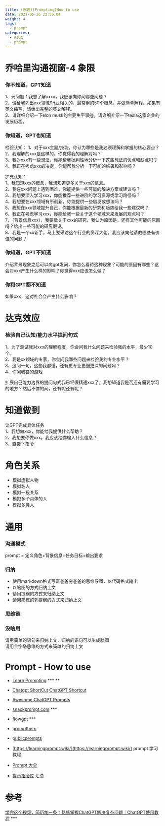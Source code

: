 ```yaml
---
title: (原理)[Prompting]How to use
date: 2021-05-26 22:50:04
weight: 4
tags:
  - prompt
categories:
  - AIGC
  - prompt
---
```


<p></p>
<!-- more -->


# 乔哈里沟通视窗-4 象限
### 你不知道，GPT知道
1、元问题：我想了解xxxx，我应该向你问哪些问题？  
2、请给我列出xxx领域/行业相关的，最常用的50个概念，并做简单解释。如果有英文缩写，请给出完整的英文解释。  
3、请详细介绍一下elon musk的主要生平事迹。请详细介绍一下tesla这家企业的发展历程。  

### 你知道，GPT也知道
检验认知：
1、对于xxx主题/技能，你认为哪些是我必须理解和掌握的核心要点？  
2、我理解的xxx是这样的，你觉得我的理解对吗？  
3、我对xxx有一些想法，你能帮我批判性地分析一下这些想法的优点和缺点吗？  
4、我正在考虑xxx的决定，你能帮我分析一下可能的结果和影响吗？  

扩充认知：  
1、我知道xxx的概念，我想知道更多关于xxx的信息。  
2、我在xxx问题上遇到困难，你能提供一些可能的解决方案或建议吗？  
3、我想要深入学习xxx，你能推荐一些进阶的学习资源或学习路径吗？  
4、我想要在xxx领域有所创新，你能提供一些启发或想法吗？  
5、我想在xxx领域提升自己，你能根据最新的研究和趋势给我一些建议吗？  
6、我正在考虑学习xxx，你能给我一些关于这个领域未来发展的观点吗？  
7、（背景信息xxx），我要做关于xxx的研究，我认为原因是，还有其他可能的原因吗？给出一些可能的研究假设。   
8、我是一个xx新手，马上要采访这个行业的资深大佬，我应该向他请教哪些有价值的问题？  

###  你知道，GPT不知道
介绍背景现象之后可以向gpt发问，你怎么看待这种现象？可能的原因有哪些？这会对xxx产生什么样的影响？你觉得xxx应该怎么做？  

### 你和GPT都不知道
如果xxx，这对社会会产生什么影响？  

# 达克效应
### 检验自己认知/能力水平提问句式
1、为了测试我对xxx的理解程度，你会问我什么问题来检验我的水平，最少10个。  
2、我是xx领域的专家，你会问我哪些问题来检验我的专业水平？  
3、追问一句，这些我都懂，还有更专业更细更深的问题吗？  
4、你问我答的游戏  

扩展自己能力边界的提问句式我已经很精通xxx了，我想知道我是否还有需要学习的地方？然后不停的问，还有呢还有呢？  

# 知道做到
让GPT完成具体任务  
1、我想做xxx，你能给我提供什么帮助？  
2、我想要你做xxx，我应该给你输入什么信息？  
3、直接下指令  

# 角色关系
+ 模拟虚拟人物
+ 模拟名人
+ 模拟一段关系
+ 模拟多个具体的人
+ 模拟多类人


# 通用
###   沟通模式
prompt =  定义角色+背景信息+任务目标+输出要求

### 归纳
- 使用markdown格式写富爸爸穷爸爸的思维导图，以代码格式输出
- 以脑图的方式归纳上文
- 请用提纲的方式来归纳上文
- 请用简练的列提纲的方式来归纳上文

### 思维链

###  没啥用
请用简单的语句来归纳上文，归纳的语句可以生成脑图  
请用金字塔思维的方式来简单的归纳上文  



# Prompt - How to use
+ [Learn Prompting](https://learnprompting.org/zh-Hans/docs/intro) *** **

+ [Chatgpt ShortCut](https://www.aishort.top/)
  [ChatGPT Shortcut ](https://github.com/rockbenben/ChatGPT-Shortcut)
  
+ [ Awesome ChatGPT Prompts](https://prompts.chat/)  

+ [snackprompt.com](https://snackprompt.com/) ***

+ [flowgpt](https://flowgpt.com/) ***

+ [prompthero](https://prompthero.com/)

+ [publicprompts](https://publicprompts.art/)

+ [https://learningprompt.wiki/](https://learningprompt.wiki/) prompt 学习教程

+ [Prompt 大全](https://gpt.candobear.com/prompt)

+ [提示指令库](https://gp477l8icq.feishu.cn/wiki/ZYkUwbXgzi5eqYkHl0MceNrSnhb)  汇总
  
# 参考

[学完这个视频，简历加一条：熟练掌握ChatGPT解决复杂问题｜ChatGPT使用教程](https://www.bilibili.com/video/BV1Lg4y1c7fk/)  *** 